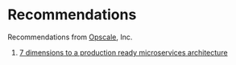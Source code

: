 # Recommendations
Recommendations from [Opscale](http://opscale.io), Inc.

1. [7 dimensions to a production ready microservices architecture](https://www.linkedin.com/pulse/how-architect-your-first-microservice-anub-sinha)
